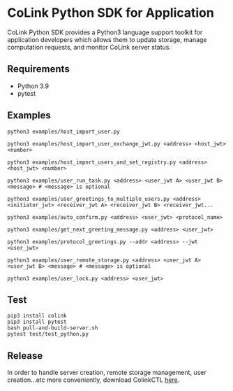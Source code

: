 # CoLink Python SDK for Application
CoLink Python SDK  provides a Python3 language support toolkit for application developers which allows them to update storage, manage computation requests, and monitor CoLink server status.

## Requirements

- Python 3.9
- pytest

## Examples

```
python3 examples/host_import_user.py
```
```
python3 examples/host_import_user_exchange_jwt.py <address> <host_jwt> <number> 
```
```
python3 examples/host_import_users_and_set_registry.py <address> <host_jwt> <number>
```

```
python3 examples/user_run_task.py <address> <user_jwt A> <user_jwt B> <message> # <message> is optional
```
```
python3 examples/user_greetings_to_multiple_users.py <address> <initiator_jwt> <receiver_jwt A> <receiver_jwt B> <receiver_jwt...
```
```
python3 examples/auto_confirm.py <address> <user_jwt> <protocol_name>
```
```
python3 examples/get_next_greeting_message.py <address> <user_jwt> 
```
```
python3 examples/protocol_greetings.py --addr <address> --jwt <user_jwt> 
```
```
python3 examples/user_remote_storage.py <address> <user_jwt A> <user_jwt B> <message> # <message> is optional
```
```
python3 examples/user_lock.py <address> <user_jwt>
```
## Test

```
pip3 install colink
pip3 install pytest
bash pull-and-build-server.sh
pytest test/test_python.py
```

## Release
In order to handle server creation, remote storage management, user creation...etc more conveniently, 
download ColinkCTL [here](https://github.com/CoLearn-Dev/colinkctl).

